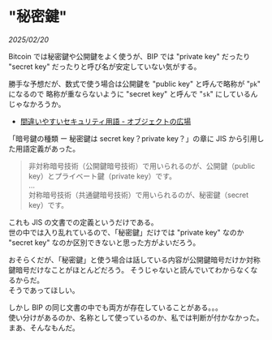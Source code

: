 # "秘密鍵"

_2025/02/20_

Bitcoin では秘密鍵や公開鍵をよく使うが、BIP では "private key" だったり "secret key" だったりと呼び名が安定していない気がする。

勝手な予想だが、数式で使う場合は公開鍵を "public key" と呼んで略称が "`pk`" になるので
略称が重ならないように "secret key" と呼んで "`sk`" にしているんじゃなかろうか。

* [間違いやすいセキュリティ用語 - オブジェクトの広場](https://www.ogis-ri.co.jp/otc/hiroba/technical/security/security-term.html)

「暗号鍵の種類 ー 秘密鍵は secret key？private key？」の章に JIS から引用した用語定義があった。

> 非対称暗号技術（公開鍵暗号技術）で用いられるのが、公開鍵（public key）とプライベート鍵（private key）です。  
> ...  
> 対称暗号技術（共通鍵暗号技術）で用いられるのが、秘密鍵（secret key）です。

これも JIS の文書での定義というだけである。  
世の中では入り乱れているので、「秘密鍵」だけでは "private key" なのか "secret key" なのか区別できないと思った方がよいだろう。

おそらくだが、「秘密鍵」と使う場合は話している内容が公開鍵暗号だけか対称鍵暗号だけなことがほとんどだろう。
そうじゃないと読んでいてわからなくなるからだ。  
そうであってほしい。

しかし BIP の同じ文書の中でも両方が存在していることがある。。。  
使い分けがあるのか、名称として使っているのか、私では判断が付かなかった。  
まあ、そんなもんだ。
